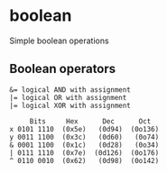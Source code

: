 # boolean
Simple boolean operations

## Boolean operators
```
&= logical AND with assignment
|= logical OR with assignment
|= logical XOR with assignment

     Bits     Hex      Dec      Oct
x 0101 1110  (0x5e)   (0d94)  (0o136)
y 0011 1100  (0x3c)   (0d60)   (0o74)
& 0001 1100  (0x1c)   (0d28)   (0o34)
| 0111 1110  (0x7e)  (0d126)  (0o176)
^ 0110 0010  (0x62)   (0d98)  (0o142)
```